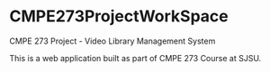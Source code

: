 CMPE273ProjectWorkSpace
=======================

CMPE 273 Project - Video Library Management System

This is a web application built as part of CMPE 273 Course at SJSU.

